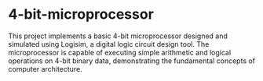# 4-bit-microprocessor
This project implements a basic 4-bit microprocessor designed and simulated using Logisim, a digital logic circuit design tool. The microprocessor is capable of executing simple arithmetic and logical operations on 4-bit binary data, demonstrating the fundamental concepts of computer architecture.

